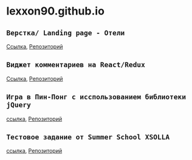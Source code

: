 # lexxon90.github.io

## `Верстка/ Landing page - Отели`

[Ссылка](https://lexxon90.github.io/Верстка/LandingPageHotel/index.html), [Репозиторий](https://lexxon90.github.io/Верстка/LandingPageHotel)

## `Виджет комментариев на React/Redux`

[Ссылка](https://lexxon90.github.io/WidgetComments/dist/index.html), [Репозиторий](https://lexxon90.github.io/WidgetComments/)

## `Игра в Пин-Понг с исспользованием библиотеки jQuery`

[ссылка](https://lexxon90.github.io/PinPong/index.html), [Репозиторий](https://lexxon90.github.io/PinPong)

## `Тестовое задание от Summer School XSOLLA`

[ссылка](https://lexxon90.github.io/SummerSchool-XSOLA/index.html), [Репозиторий](https://lexxon90.github.io/SummerSchool-XSOLA)

